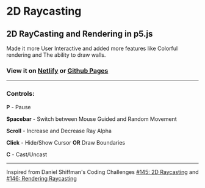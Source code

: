 # 2D Raycasting

## 2D RayCasting and Rendering in p5.js

Made it more User Interactive and added more features like Colorful rendering and The ability to draw walls.

### View it on [Netlify](https://naughty-davinci-b61cd7.netlify.app/) or [Github Pages](https://natsudragneel-x.github.io/2DRaycasting/draw.html)

<hr>

### Controls:

**P** - Pause

**Spacebar** - Switch between Mouse Guided and Random Movement

**Scroll** - Increase and Decrease Ray Alpha

**Click** - Hide/Show Cursor **OR** Draw Boundaries

**C** - Cast/Uncast

<hr>

Inspired from Daniel Shiffman's Coding Challenges [#145: 2D Raycasting](https://www.youtube.com/watch?v=TOEi6T2mtHo) and [#146: Rendering Raycasting](https://www.youtube.com/watch?v=vYgIKn7iDH8&t=1209s)
